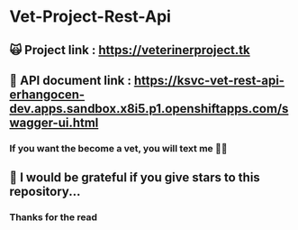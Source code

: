 # Vet-Project-Rest-Api

## 🙀 Project link : https://veterinerproject.tk
## 🐶 API document link : https://ksvc-vet-rest-api-erhangocen-dev.apps.sandbox.x8i5.p1.openshiftapps.com/swagger-ui.html

### If you want the become a vet, you will text me 🧑‍⚕️

## 🌟 I would be grateful if you give stars to this repository...

### Thanks for the read

